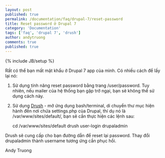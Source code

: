 ```yaml
---
layout: post
published: true
permalink: /documentation/faq/drupal-7/reset-password
title: Reset password ở Drupal 7
category: 'Documentation'
tags: ['faq', 'drupal 7', 'drush']
author: andytruong
comments: true
published: true
---
```


{% include JB/setup %}

Rất có thể bạn mất mật khẩu ở Drupal 7 app của mình. Có nhiều cách để lấy lại nó:

1. Sử dụng tính năng reset password bằng trang /user/password. Tuy nhiên, nếu mailer của hệ thống bạn gặp trở ngại, bạn sẽ không thể sử dụng cách này. 
2. Sử dụng [Drush](http://drush.ws/) - mở ứng dụng bash/terminal, di chuyển thư mục hiện hành đến nơi chứa settings.php của Drupal, thí dụ nó là /var/www/sites/default/, bạn sẽ cần thực hiện các lệnh sau:

    cd /var/www/sites/default
    drush user-login drupaladmin

Drush sẽ cung cấp cho bạn đường dẫn để reset lại password. Thay đổi drupaladmin thành username tương ứng cần phục hồi.

Andy Truong